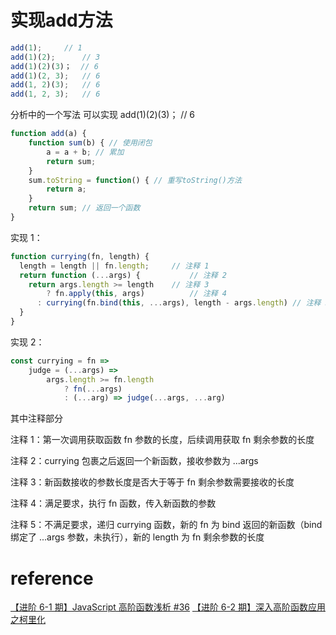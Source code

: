 
# 实现add方法
```js
add(1); 	// 1
add(1)(2);  	// 3
add(1)(2)(3)；  // 6
add(1)(2, 3);   // 6
add(1, 2)(3);   // 6
add(1, 2, 3);   // 6
```
分析中的一个写法
可以实现 add(1)(2)(3)；  // 6
```js
function add(a) {
    function sum(b) { // 使用闭包
    	a = a + b; // 累加
    	return sum;
    }
    sum.toString = function() { // 重写toString()方法
        return a;
    }
    return sum; // 返回一个函数
}
```

实现 1：
```js
function currying(fn, length) {
  length = length || fn.length; 	// 注释 1
  return function (...args) {			// 注释 2
    return args.length >= length	// 注释 3
    	? fn.apply(this, args)			// 注释 4
      : currying(fn.bind(this, ...args), length - args.length) // 注释 5
  }
}
```
实现 2：
```js
const currying = fn =>
    judge = (...args) =>
        args.length >= fn.length
            ? fn(...args)
            : (...arg) => judge(...args, ...arg)
```
其中注释部分

注释 1：第一次调用获取函数 fn 参数的长度，后续调用获取 fn 剩余参数的长度

注释 2：currying 包裹之后返回一个新函数，接收参数为 ...args

注释 3：新函数接收的参数长度是否大于等于 fn 剩余参数需要接收的长度

注释 4：满足要求，执行 fn 函数，传入新函数的参数

注释 5：不满足要求，递归 currying 函数，新的 fn 为 bind 返回的新函数（bind 绑定了 ...args 参数，未执行），新的 length 为 fn 剩余参数的长度

# reference
[【进阶 6-1 期】JavaScript 高阶函数浅析 #36](https://github.com/yygmind/blog/issues/36#%E6%80%9D%E8%80%83%E9%A2%98)
[【进阶 6-2 期】深入高阶函数应用之柯里化](https://github.com/yygmind/blog/issues/37)